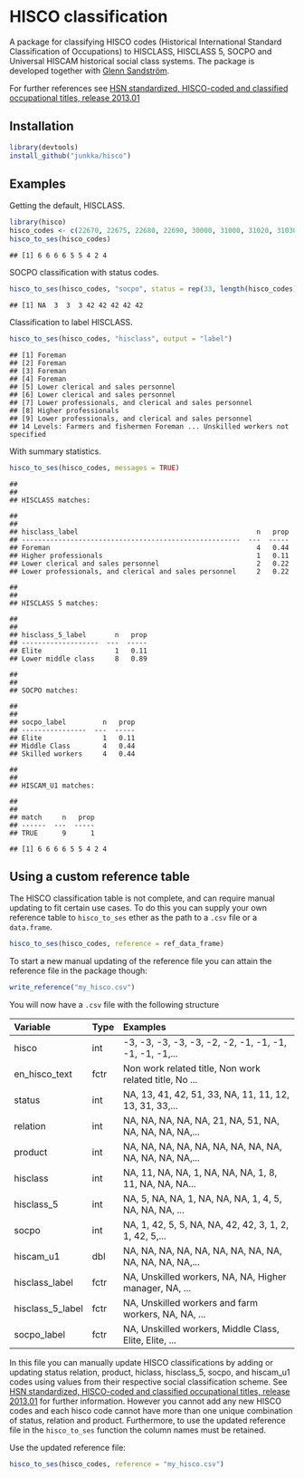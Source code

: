 HISCO classification
====================

<!-- This README.md file is built by the R markdown file README.md please edit that file for updates -->
A package for classifying HISCO codes (Historical International Standard Classification of Occupations) to HISCLASS, HISCLASS 5, SOCPO and Universal HISCAM historical social class systems. The package is developed together with [Glenn Sandström](https://github.com/glennsandstrom).

For further references see [HSN standardized, HISCO-coded and classified occupational titles, release 2013.01](http://www.iisg.nl/hsn/data/occupations.html)

Installation
------------

``` r
library(devtools)
install_github("junkka/hisco")
```

Examples
--------

Getting the default, HISCLASS.

``` r
library(hisco)
hisco_codes <- c(22670, 22675, 22680, 22690, 30000, 31000, 31020, 31030, 31040)
hisco_to_ses(hisco_codes)
```

    ## [1] 6 6 6 6 5 5 4 2 4

SOCPO classification with status codes.

``` r
hisco_to_ses(hisco_codes, "socpo", status = rep(33, length(hisco_codes)))
```

    ## [1] NA  3  3  3 42 42 42 42 42

Classification to label HISCLASS.

``` r
hisco_to_ses(hisco_codes, "hisclass", output = "label")
```

    ## [1] Foreman                                              
    ## [2] Foreman                                              
    ## [3] Foreman                                              
    ## [4] Foreman                                              
    ## [5] Lower clerical and sales personnel                   
    ## [6] Lower clerical and sales personnel                   
    ## [7] Lower professionals, and clerical and sales personnel
    ## [8] Higher professionals                                 
    ## [9] Lower professionals, and clerical and sales personnel
    ## 14 Levels: Farmers and fishermen Foreman ... Unskilled workers not specified

With summary statistics.

``` r
hisco_to_ses(hisco_codes, messages = TRUE)
```

    ## 
    ## 
    ## HISCLASS matches:

    ## 
    ## 
    ## hisclass_label                                            n   prop
    ## ------------------------------------------------------  ---  -----
    ## Foreman                                                   4   0.44
    ## Higher professionals                                      1   0.11
    ## Lower clerical and sales personnel                        2   0.22
    ## Lower professionals, and clerical and sales personnel     2   0.22

    ## 
    ## 
    ## HISCLASS 5 matches:

    ## 
    ## 
    ## hisclass_5_label       n   prop
    ## -------------------  ---  -----
    ## Elite                  1   0.11
    ## Lower middle class     8   0.89

    ## 
    ## 
    ## SOCPO matches:

    ## 
    ## 
    ## socpo_label         n   prop
    ## ----------------  ---  -----
    ## Elite               1   0.11
    ## Middle Class        4   0.44
    ## Skilled workers     4   0.44

    ## 
    ## 
    ## HISCAM_U1 matches:

    ## 
    ## 
    ## match     n   prop
    ## ------  ---  -----
    ## TRUE      9      1

    ## [1] 6 6 6 6 5 5 4 2 4

Using a custom reference table
------------------------------

The HISCO classification table is not complete, and can require manual updating to fit certain use cases. To do this you can supply your own reference table to `hisco_to_ses` ether as the path to a `.csv` file or a `data.frame`.

``` r
hisco_to_ses(hisco_codes, reference = ref_data_frame)
```

To start a new manual updating of the reference file you can attain the reference file in the package though:

``` r
write_reference("my_hisco.csv")
```

You will now have a `.csv` file with the following structure

| Variable           | Type | Examples                                               |
|:-------------------|:-----|:-------------------------------------------------------|
| hisco              | int  | -3, -3, -3, -3, -3, -2, -2, -1, -1, -1, -1, -1, -1,... |
| en\_hisco\_text    | fctr | Non work related title, Non work related title, No ... |
| status             | int  | NA, 13, 41, 42, 51, 33, NA, 11, 11, 12, 13, 31, 33,... |
| relation           | int  | NA, NA, NA, NA, NA, 21, NA, 51, NA, NA, NA, NA, NA,... |
| product            | int  | NA, NA, NA, NA, NA, NA, NA, NA, NA, NA, NA, NA, NA,... |
| hisclass           | int  | NA, 11, NA, NA, 1, NA, NA, NA, 1, 8, 11, NA, NA, NA... |
| hisclass\_5        | int  | NA, 5, NA, NA, 1, NA, NA, NA, 1, 4, 5, NA, NA, NA, ... |
| socpo              | int  | NA, 1, 42, 5, 5, NA, NA, 42, 42, 3, 1, 2, 1, 42, 5,... |
| hiscam\_u1         | dbl  | NA, NA, NA, NA, NA, NA, NA, NA, NA, NA, NA, NA, NA,... |
| hisclass\_label    | fctr | NA, Unskilled workers, NA, NA, Higher manager, NA, ... |
| hisclass\_5\_label | fctr | NA, Unskilled workers and farm workers, NA, NA, ...    |
| socpo\_label       | fctr | NA, Unskilled workers, Middle Class, Elite, Elite, ... |

In this file you can manually update HISCO classifications by adding or updating status relation, product, hiclass, hisclass\_5, socpo, and hiscam\_u1 codes using values from their respective social classification scheme. See [HSN standardized, HISCO-coded and classified occupational titles, release 2013.01](http://www.iisg.nl/hsn/data/occupations.html) for further information. However you cannot add any new HISCO codes and each hisco code cannot have more than one unique combination of status, relation and product. Furthermore, to use the updated reference file in the `hisco_to_ses` function the column names must be retained.

Use the updated reference file:

``` r
hisco_to_ses(hisco_codes, reference = "my_hisco.csv")
```
